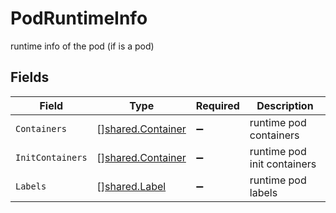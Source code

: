 # PodRuntimeInfo

runtime info of the pod (if is a pod)


## Fields

| Field                                                         | Type                                                          | Required                                                      | Description                                                   |
| ------------------------------------------------------------- | ------------------------------------------------------------- | ------------------------------------------------------------- | ------------------------------------------------------------- |
| `Containers`                                                  | [][shared.Container](../../../pkg/models/shared/container.md) | :heavy_minus_sign:                                            | runtime pod containers                                        |
| `InitContainers`                                              | [][shared.Container](../../../pkg/models/shared/container.md) | :heavy_minus_sign:                                            | runtime pod init containers                                   |
| `Labels`                                                      | [][shared.Label](../../../pkg/models/shared/label.md)         | :heavy_minus_sign:                                            | runtime pod labels                                            |